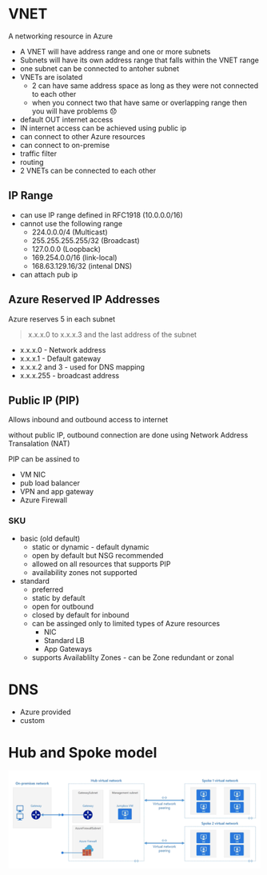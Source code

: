 # VNET
A networking resource in Azure

* A VNET will have address range and one or more subnets
* Subnets will have its own address range that falls within the VNET range
* one subnet can be connected to antoher subnet
* VNETs are isolated 
    - 2 can have same address space as long as they were not connected to each other
    - when you connect two that have same or overlapping range then you will have problems 😞
* default OUT internet access
* IN internet access can be achieved using public ip
* can connect to other Azure resources
* can connect to on-premise
* traffic filter
* routing
* 2 VNETs can be connected to each other

## IP Range

* can use IP range defined in RFC1918 (10.0.0.0/16)
* cannot use the following range
    - 224.0.0.0/4 (Multicast)
    - 255.255.255.255/32 (Broadcast)
    - 127.0.0.0 (Loopback)
    - 169.254.0.0/16 (link-local)
    - 168.63.129.16/32 (intenal DNS)
* can attach pub ip

## Azure Reserved IP Addresses

Azure reserves 5 in each subnet

> x.x.x.0 to x.x.x.3 and the last address of the subnet

* x.x.x.0 - Network address
* x.x.x.1 - Default gateway
* x.x.x.2 and 3 - used for DNS mapping
* x.x.x.255 - broadcast address

## Public IP (PIP)

Allows inbound and outbound access to internet

without public IP, outbound connection are done using Network Address Transalation (NAT)

PIP can be assined to 

* VM NIC
* pub load balancer
* VPN and app gateway
* Azure Firewall

### SKU
* basic (old default) 
    - static or dynamic - default dynamic
    - open by default but NSG recommended
    - allowed on all resources that supports PIP
    - availability zones not supported
* standard
    - preferred
    - static by default
    - open for outbound
    - closed by default for inbound
    - can be assinged only to limited types of Azure resources
        * NIC
        * Standard LB
        * App Gateways
    - supports Availablilty Zones - can be Zone redundant or zonal

# DNS

* Azure provided
* custom


# Hub and Spoke model

![image hub and spoke](./img/hubnspoke.png)